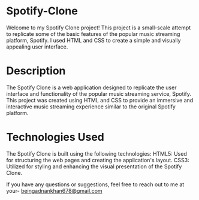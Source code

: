# Spotify-Clone
Welcome to my Spotify Clone project! This project is a small-scale attempt to replicate some of the basic features of the popular music streaming platform, Spotify. I used HTML and CSS to create a simple and visually appealing user interface.

# Description
The Spotify Clone is a web application designed to replicate the user interface and functionality of the popular music streaming service, Spotify. This project was created using HTML and CSS to provide an immersive and interactive music streaming experience similar to the original Spotify platform.

# Technologies Used
The Spotify Clone is built using the following technologies:
  HTML5: Used for structuring the web pages and creating the application's layout.
  CSS3: Utilized for styling and enhancing the visual presentation of the Spotify Clone.
  
If you have any questions or suggestions, feel free to reach out to me at your- beingadnankhan678@gmail.com 
